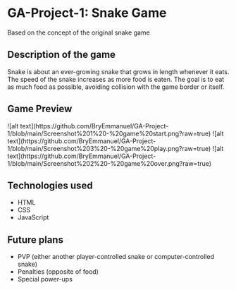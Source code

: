 # GA-Project-1: Snake Game

Based on the concept of the original snake game

## Description of the game

Snake is about an ever-growing snake that grows in length whenever it eats. The speed of the snake increases as more food is eaten. The goal is to eat as much food as possible, avoiding collision with the game border or itself.

## Game Preview

<Screenshots>
![alt text](https://github.com/BryEmmanuel/GA-Project-1/blob/main/Screenshot%201%20-%20game%20start.png?raw=true)
![alt text](https://github.com/BryEmmanuel/GA-Project-1/blob/main/Screenshot%203%20-%20game%20play.png?raw=true)
![alt text](https://github.com/BryEmmanuel/GA-Project-1/blob/main/Screenshot%202%20-%20game%20over.png?raw=true)

## Technologies used

- HTML
- CSS
- JavaScript

## Future plans

- PVP (either another player-controlled snake or computer-controlled snake)
- Penalties (opposite of food)
- Special power-ups
